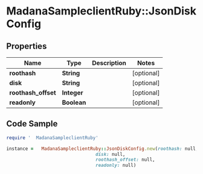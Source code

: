 #   MadanaSampleclientRuby::JsonDiskConfig

## Properties

Name | Type | Description | Notes
------------ | ------------- | ------------- | -------------
**roothash** | **String** |  | [optional] 
**disk** | **String** |  | [optional] 
**roothash_offset** | **Integer** |  | [optional] 
**readonly** | **Boolean** |  | [optional] 

## Code Sample

```ruby
require '  MadanaSampleclientRuby'

instance =   MadanaSampleclientRuby::JsonDiskConfig.new(roothash: null,
                                 disk: null,
                                 roothash_offset: null,
                                 readonly: null)
```


